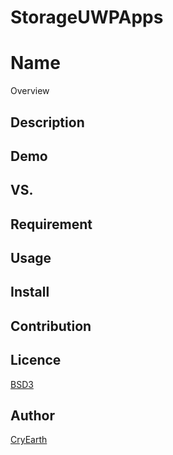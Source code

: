 # StorageUWPApps

Name
====

Overview

## Description

## Demo

## VS. 

## Requirement

## Usage

## Install

## Contribution

## Licence

[BSD3](https://github.com/tcnksm/tool/blob/master/LICENCE)

## Author

[CryEarth](https://github.com/CryEarth)
